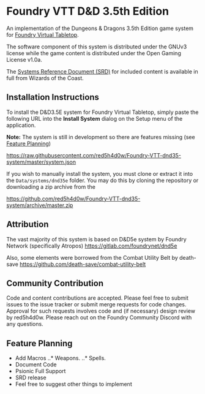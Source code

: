 # Foundry VTT D&D 3.5th Edition

An implementation of the Dungeons & Dragons 3.5th Edition game system for [Foundry Virtual Tabletop](http://foundryvtt.com).

The software component of this system is distributed under the GNUv3 license while the game content is distributed
under the Open Gaming License v1.0a.

The [Systems Reference Document (SRD)](http://media.wizards.com/2016/downloads/DND/SRD-OGL_V5.1.pdf) for included
content is available in full from Wizards of the Coast.

## Installation Instructions

To install the D&D3.5E system for Foundry Virtual Tabletop, simply paste the following URL into the **Install System**
dialog on the Setup menu of the application.

**Note:** The system is still in development so there are features missing (see [Feature Planning](#markdown-header-feature-planning))

https://raw.githubusercontent.com/red5h4d0w/Foundry-VTT-dnd35-system/master/system.json

If you wish to manually install the system, you must clone or extract it into the ``Data/systems/dnd35e`` folder. You
may do this by cloning the repository or downloading a zip archive from the

https://github.com/red5h4d0w/Foundry-VTT-dnd35-system/archive/master.zip

## Attribution

The vast majority of this system is based on D&D5e system by Foundry Network (specifically Atropos)
https://gitlab.com/foundrynet/dnd5e

Also, some elements were borrowed from the Combat Utility Belt by death-save
https://github.com/death-save/combat-utility-belt

## Community Contribution

Code and content contributions are accepted. Please feel free to submit issues to the issue tracker or submit merge
requests for code changes. Approval for such requests involves code and (if necessary) design review by red5h4d0w. Please
reach out on the Foundry Community Discord with any questions.

## Feature Planning

* Add Macros
..* Weapons.
..* Spells.
* Document Code
* Psionic Full Support
* SRD release
* Feel free to suggest other things to implement


